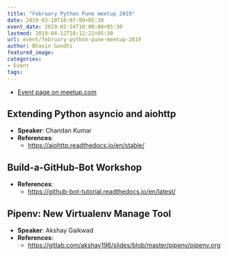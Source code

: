 ```yaml
---
title: "February Python Pune meetup 2019"
date: 2019-03-10T16:07:09+05:30
event_date: 2019-02-24T10:00:00+05:30
lastmod: 2019-04-12T10:12:21+05:30
url: event/february-python-pune-meetup-2019
author: Bhavin Gandhi
featured_image:
categories:
- Event
tags:
---
```


  * [Event page on meetup.com](https://www.meetup.com/PythonPune/events/258986744/)

## Extending Python asyncio and aiohttp
  * **Speaker**: Chandan Kumar
  * **References**:
    * https://aiohttp.readthedocs.io/en/stable/

## Build-a-GitHub-Bot Workshop
  * **References**:
    * https://github-bot-tutorial.readthedocs.io/en/latest/

## Pipenv: New Virtualenv Manage Tool
  * **Speaker**: Akshay Gaikwad
  * **References**:
    * https://gitlab.com/akshay196/slides/blob/master/pipenv/pipenv.org
